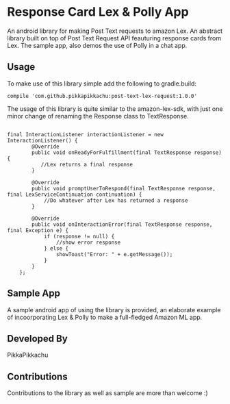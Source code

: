 # Response Card Lex & Polly App

An android library for making Post Text requests to amazon Lex. An abstract library built on top of Post Text Request API feauturing response cards from Lex. The sample app, also demos the use of Polly in a chat app. 

## Usage

To make use of this library simple add the following to gradle.build:
```
compile 'com.github.pikkapikkachu:post-text-lex-request:1.0.0'
```

The usage of this library is quite similar to the amazon-lex-sdk, with just one minor change of renaming the Response class to TextResponse. 

```

final InteractionListener interactionListener = new InteractionListener() {
        @Override
        public void onReadyForFulfillment(final TextResponse response) {
           //Lex returns a final response 
        }

        @Override
        public void promptUserToRespond(final TextResponse response, final LexServiceContinuation continuation) {
            //Do whatever after Lex has returned a response
        }

        @Override
        public void onInteractionError(final TextResponse response, final Exception e) {
            if (response != null) {
                //show error response 
            } else {
                showToast("Error: " + e.getMessage());
            }
        }
    };
```

## Sample App
A sample android app of using the library is provided, an elaborate example of incoorporating Lex & Polly to make a full-fledged Amazon ML app. 

## Developed By

PikkaPikkachu

## Contributions
Contributions to the library as well as sample are more than welcome :)
